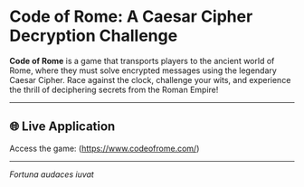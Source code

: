 # Code of Rome: A Caesar Cipher Decryption Challenge

**Code of Rome** is a game that transports players to the ancient world of Rome, where they must solve encrypted messages using the legendary Caesar Cipher. Race against the clock, challenge your wits, and experience the thrill of deciphering secrets from the Roman Empire!

---

## 🌐 **Live Application**

Access the game: (https://www.codeofrome.com/)

---
*Fortuna audaces iuvat*
